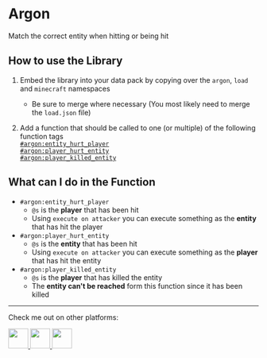 # **Argon**
Match the correct entity when hitting or being hit

## **How to use the Library**
1. Embed the library into your data pack by copying over the `argon`, `load` and `minecraft` namespaces
    - Be sure to merge where necessary (You most likely need to merge the `load.json` file)

2. Add a function that should be called to one (or multiple) of the following function tags<br>
[`#argon:entity_hurt_player`](src/data/argon/tags/functions/entity_hurt_player.json)<br>
[`#argon:player_hurt_entity`](src/data/argon/tags/functions/player_hurt_entity.json)<br>
[`#argon:player_killed_entity`](src/data/argon/tags/functions/player_killed_entity.json)

## **What can I do in the Function**
- `#argon:entity_hurt_player`
    - `@s` is the **player** that has been hit
    - Using `execute on attacker` you can execute something as the **entity** that has hit the player
- `#argon:player_hurt_entity`
    - `@s` is the **entity** that has been hit
    - Using `execute on attacker` you can execute something as the **player** that has hit the entity
- `#argon:player_killed_entity`
    - `@s` is the **player** that has killed the entity
    - The **entity can't be reached** form this function since it has been killed

---
Check me out on other platforms:

<a href="https://github.com/PuckiSilver" target="_blank">
  <img src="https://github.githubassets.com/favicons/favicon-dark.svg" height="40" width="40"/>
</a>
<a href="https://modrinth.com/user/PuckiSilver" target="_blank">
  <img src="https://docs.modrinth.com/img/logo.svg" height="40" width="40"/>
</a>
<a href="https://www.planetminecraft.com/member/puckisilver" target="_blank">
  <img src="https://www.planetminecraft.com/images/layout/favicon-64.png" height="40" width="40"/>
</a>
